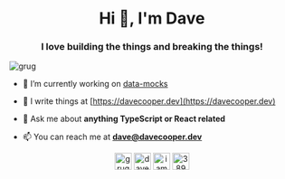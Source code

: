 <h1 align="center">Hi 👋, I'm Dave</h1>
<h3 align="center">I love building the things and breaking the things!</h3>

<p align="left"> <img src="https://komarev.com/ghpvc/?username=grug" alt="grug" /> </p>

- 🔭 I’m currently working on [data-mocks](https://github.com/grug/data-mocks)

- 📝 I write things at [https://davecooper.dev](https://davecooper.dev)

- 💬 Ask me about **anything TypeScript or React related**

- 📫 You can reach me at **dave@davecooper.dev**

<p align="center">
<a href="https://dev.to/grug" target="blank"><img align="center" src="https://cdn.jsdelivr.net/npm/simple-icons@3.0.1/icons/dev-dot-to.svg" alt="grug" height="30" width="30" /></a>
<a href="https://twitter.com/davewritescodes" target="blank"><img align="center" src="https://cdn.jsdelivr.net/npm/simple-icons@3.0.1/icons/twitter.svg" alt="davewritescodes" height="30" width="30" /></a>
<a href="https://linkedin.com/in/iamdavecooper" target="blank"><img align="center" src="https://cdn.jsdelivr.net/npm/simple-icons@3.0.1/icons/linkedin.svg" alt="iamdavecooper" height="30" width="30" /></a>
<a href="https://stackoverflow.com/users/3894430" target="blank"><img align="center" src="https://cdn.jsdelivr.net/npm/simple-icons@3.0.1/icons/stackoverflow.svg" alt="3894430" height="30" width="30" /></a>
</p>
